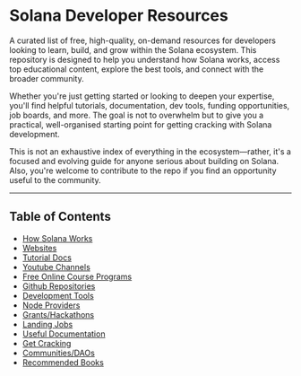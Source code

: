 # Solana Developer Resources

A curated list of free, high-quality, on-demand resources for developers looking to learn, build, and grow within the Solana ecosystem. This repository is designed to help you understand how Solana works, access top educational content, explore the best tools, and connect with the broader community.

Whether you're just getting started or looking to deepen your expertise, you'll find helpful tutorials, documentation, dev tools, funding opportunities, job boards, and more. The goal is not to overwhelm but to give you a practical, well-organised starting point for getting cracking with Solana development.

This is not an exhaustive index of everything in the ecosystem—rather, it's a focused and evolving guide for anyone serious about building on Solana.
Also, you're welcome to contribute to the repo if you find an opportunity useful to the community.


---





## Table of Contents

- [How Solana Works](#how-solana-works)
- [Websites](#websites)
- [Tutorial Docs](#tutorial-docs)
- [Youtube Channels](#youtube-channels)
- [Free Online Course Programs](#free-online-courses)
- [Github Repositories](#github-repositories)
- [Development Tools](#development-tools)
- [Node Providers](#node-providers)
- [Grants/Hackathons](grants-hackathons)
- [Landing Jobs](#landing-jobs)
- [Useful Documentation](#useful-documentation)
- [Get Cracking](#get-cracking)
- [Communities/DAOs](#communities-DAOs)
- [Recommended Books](#recommended-books)

